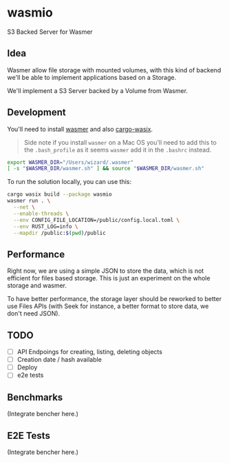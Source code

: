 # wasmio
S3 Backed Server for Wasmer

## Idea

Wasmer allow file storage with mounted volumes, with this kind of backend we'll
be able to implement applications based on a Storage.

We'll implement a S3 Server backed by a Volume from Wasmer.

## Development

You'll need to install [wasmer](https://wasmer.io) and also [cargo-wasix](https://github.com/wasix-org/cargo-wasix).

> Side note if you install `wasmer` on a Mac OS you'll need to add this to the
`.bash_profile` as it seems `wasmer` add it in the `.bashrc` instead.

``` bash
export WASMER_DIR="/Users/wizard/.wasmer"
[ -s "$WASMER_DIR/wasmer.sh" ] && source "$WASMER_DIR/wasmer.sh"
```

To run the solution locally, you can use this:

```bash
cargo wasix build --package wasmio
wasmer run . \
  --net \
  --enable-threads \
  --env CONFIG_FILE_LOCATION=/public/config.local.toml \
  --env RUST_LOG=info \
  --mapdir /public:$(pwd)/public
```

## Performance

Right now, we are using a simple JSON to store the data, which is not efficient
for files based storage. This is just an experiment on the whole storage and
wasmer.

To have better performance, the storage layer should be reworked to better use
Files APIs (with Seek for instance, a better format to store data, we don't need
JSON).

## TODO

- [ ] API Endpoings for creating, listing, deleting objects
- [ ] Creation date / hash available
- [ ] Deploy
- [ ] e2e tests

## Benchmarks

(Integrate bencher here.)

## E2E Tests

(Integrate bencher here.)
